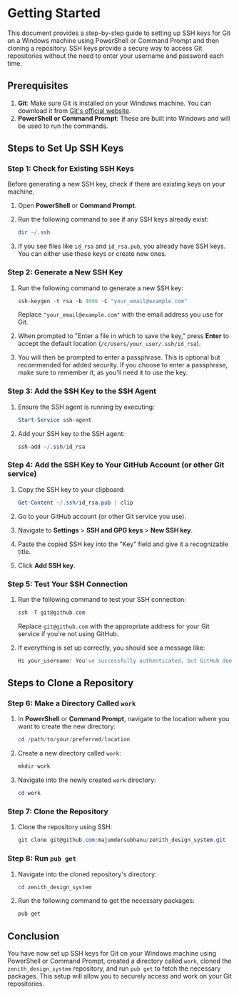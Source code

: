 # Getting Started

This document provides a step-by-step guide to setting up SSH keys for Git on a Windows machine using PowerShell or Command Prompt and then cloning a repository. SSH keys provide a secure way to access Git repositories without the need to enter your username and password each time.

## Prerequisites

1. **Git**: Make sure Git is installed on your Windows machine. You can download it from [Git's official website](https://git-scm.com/downloads).
2. **PowerShell or Command Prompt**: These are built into Windows and will be used to run the commands.

## Steps to Set Up SSH Keys

### Step 1: Check for Existing SSH Keys

Before generating a new SSH key, check if there are existing keys on your machine.

1. Open **PowerShell** or **Command Prompt**.
2. Run the following command to see if any SSH keys already exist:

    ```powershell
    dir ~/.ssh
    ```

3. If you see files like `id_rsa` and `id_rsa.pub`, you already have SSH keys. You can either use these keys or create new ones.

### Step 2: Generate a New SSH Key

1. Run the following command to generate a new SSH key:

    ```powershell
    ssh-keygen -t rsa -b 4096 -C "your_email@example.com"
    ```

    Replace `"your_email@example.com"` with the email address you use for Git.

2. When prompted to "Enter a file in which to save the key," press **Enter** to accept the default location (`/c/Users/your_user/.ssh/id_rsa`).

3. You will then be prompted to enter a passphrase. This is optional but recommended for added security. If you choose to enter a passphrase, make sure to remember it, as you'll need it to use the key.

### Step 3: Add the SSH Key to the SSH Agent

1. Ensure the SSH agent is running by executing:

    ```powershell
    Start-Service ssh-agent
    ```

2. Add your SSH key to the SSH agent:

    ```powershell
    ssh-add ~/.ssh/id_rsa
    ```

### Step 4: Add the SSH Key to Your GitHub Account (or other Git service)

1. Copy the SSH key to your clipboard:

    ```powershell
    Get-Content ~/.ssh/id_rsa.pub | clip
    ```

2. Go to your GitHub account (or other Git service you use).
3. Navigate to **Settings** > **SSH and GPG keys** > **New SSH key**.
4. Paste the copied SSH key into the "Key" field and give it a recognizable title.
5. Click **Add SSH key**.

### Step 5: Test Your SSH Connection

1. Run the following command to test your SSH connection:

    ```powershell
    ssh -T git@github.com
    ```

    Replace `git@github.com` with the appropriate address for your Git service if you're not using GitHub.

2. If everything is set up correctly, you should see a message like:

    ```powershell
    Hi your_username! You've successfully authenticated, but GitHub does not provide shell access.
    ```

## Steps to Clone a Repository

### Step 6: Make a Directory Called `work`

1. In **PowerShell** or **Command Prompt**, navigate to the location where you want to create the new directory:

    ```powershell
    cd /path/to/your/preferred/location
    ```

2. Create a new directory called `work`:

    ```powershell
    mkdir work
    ```

3. Navigate into the newly created `work` directory:

    ```powershell
    cd work
    ```

### Step 7: Clone the Repository

1. Clone the repository using SSH:

    ```powershell
    git clone git@github.com:majumdersubhanu/zenith_design_system.git
    ```

### Step 8: Run `pub get`

1. Navigate into the cloned repository's directory:

    ```powershell
    cd zenith_design_system
    ```

2. Run the following command to get the necessary packages:

    ```powershell
    pub get
    ```

## Conclusion

You have now set up SSH keys for Git on your Windows machine using PowerShell or Command Prompt, created a directory called `work`, cloned the `zenith_design_system` repository, and run `pub get` to fetch the necessary packages. This setup will allow you to securely access and work on your Git repositories.
